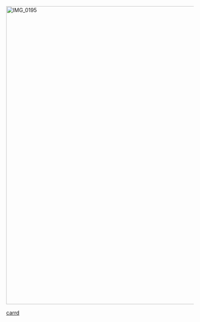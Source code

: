    <img align="center" width="700" height="800" alt="IMG_0195" src="https://github.com/user-attachments/assets/23cc66bb-a0f5-495c-8df7-83217595d3a4" />


  <a align="center" href="https://soniinet.carrd.co" target="_blank">carrd</a>  
